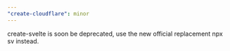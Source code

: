 ```yaml
---
"create-cloudflare": minor
---
```


create-svelte is soon be deprecated, use the new official replacement npx sv instead.
